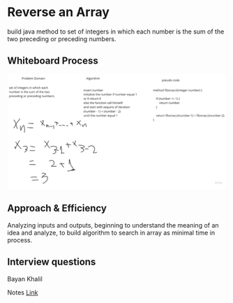 # Reverse an Array

build java method to set of integers in which each number is the sum of the two preceding or preceding numbers.

## Whiteboard Process

![insertShiftArray](./fibonacci.jpg)

## Approach & Efficiency

Analyzing inputs and outputs, beginning to understand the meaning of an idea and analyze, to build algorithm to search in array as minimal time in process.


## Interview questions

Bayan Khalil

Notes [Link](https://docs.google.com/document/d/1yVLdpR1fikA2fr4xgNrJtq96Lj93qFW53xHZkO1cqwU/edit)